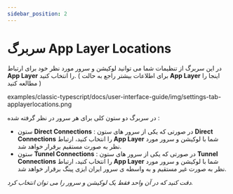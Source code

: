 ```yaml
---
sidebar_position: 2
---
```


# سربرگ App Layer Locations

در این سربرگ از تنظیمات شما می توانید لوکیشن و سرور مورد نظر خود برای ارتباط **App Layer** را انتخاب کنید. ( برای اطلاعات بیشتر راجع به حالت **App Layer** اینجا را مطالعه کنید )


examples/classic-typescript/docs/user-interface-guide/img/settings-tab-applayerlocations.png



در سربرگ دو ستون کلی برای هر سرور در نظر گرفته شده :

- ستون **Direct Connections** : در صورتی که یکی از سرور های ستون **Direct Connections** را انتخاب کنید، ارتباط **App Layer** شما با لوکیشن و سرور مورد نظر به صورت مستقیم برقرار خواهد شد.
- ستون **Tunnel Connections** : در صورتی که یکی از سرور های ستون **Tunnel Connections** را انتخاب کنید، ارتباط **App Layer** شما با لوکیشن و سرور مورد نظر به صورت غیر مستقیم و به واسطه ی سرور ایران ایزی پینگ برقرار خواهد شد.


_دقت کنید که در آن واحد فقط یک لوکیشن و سرور را می توان انتخاب کرد._
